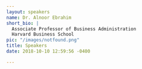 ```yaml
---
layout: speakers
name: Dr. Alnoor Ebrahim
short_bio: |
  Associate Professor of Business Administration
  Harvard Business School
pic: "/images/notfound.png"
title: Speakers
date: 2018-10-10 12:59:56 -0400

---
```

